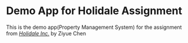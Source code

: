 # Demo App for Holidale Assignment

This is the demo app(Property Management System) for the assignment from
[*Holidale Inc.*](http://www.holidale.com/)
by Ziyue Chen
